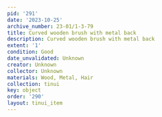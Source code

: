 ```yaml
---
pid: '291'
date: '2023-10-25'
archive_number: 23-01/1-3-79
title: Curved wooden brush with metal back
description: Curved wooden brush with metal back
extent: '1'
condition: Good
date_unvalidated: Unknown
creator: Unknown
collector: Unknown
materials: Wood, Metal, Hair
collection: tinui
key: object
order: '290'
layout: tinui_item
---
```

